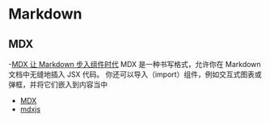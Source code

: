 # Markdown

## MDX

-[MDX 让 Markdown 步入组件时代](https://developer.aliyun.com/article/974345)
MDX 是一种书写格式，允许你在 Markdown 文档中无缝地插入 JSX 代码。 你还可以导入（import）组件，例如交互式图表或弹框，并将它们嵌入到内容当中

- [MDX](https://mdxjs.com/)
- [mdxjs](https://www.mdxjs.cn/)
